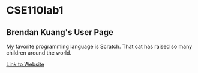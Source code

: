 # CSE110lab1
## Brendan Kuang's User Page

My favorite programming language is Scratch. That cat has raised so many children around the world.

[Link to Website](https://enemyoflamb.github.io/CSE110lab1/)
